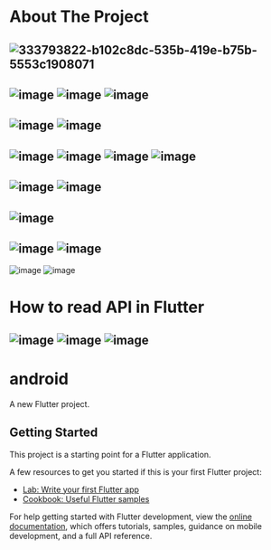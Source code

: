 # About The Project
![333793822-b102c8dc-535b-419e-b75b-5553c1908071](https://github.com/MinhFX/POS/assets/146899219/4181705d-cd94-43d4-959c-a2e126e047db)
---------  
![image](https://github.com/MinhFX/Love_Shop/assets/146899219/75c67f9f-7967-4ccf-8dac-1dd04e25de3a)
![image](https://github.com/MinhFX/Love_Shop/assets/146899219/f1c1f00e-3dea-4c15-b6a8-97f294cb664f)
![image](https://github.com/MinhFX/Love_Shop/assets/146899219/cf9e881f-ba00-4882-86ec-4a386e468aba)  
---------
![image](https://github.com/MinhFX/Love_Shop/assets/146899219/06f247f1-d12a-4f76-a950-414c9b13d223)
![image](https://github.com/MinhFX/Love_Shop/assets/146899219/31176972-b9c1-4281-8dd0-9879fe212a9c)
---------
![image](https://github.com/MinhFX/Love_Shop/assets/146899219/98da2187-fbc3-4ed7-8772-f812efa71640)
![image](https://github.com/MinhFX/Love_Shop/assets/146899219/599722ec-e5d1-4e71-af18-862045992523)
![image](https://github.com/MinhFX/Love_Shop/assets/146899219/96e72001-69c1-4b4c-8dc1-c28e32898029)
![image](https://github.com/MinhFX/Love_Shop/assets/146899219/54293eb8-6a0c-42fe-b641-70418d4075d6)  
---------
![image](https://github.com/MinhFX/Love_Shop/assets/146899219/5bf681af-da3a-4e28-9962-faa00f3ce4a9)
![image](https://github.com/MinhFX/Love_Shop/assets/146899219/0d78dbb9-5acc-4d97-b0f1-fabaa0a7b599)
---------  
![image](https://github.com/MinhFX/Love_Shop/assets/146899219/443c6d25-88fe-4e67-94ed-451922769a5a)
---------  
![image](https://github.com/MinhFX/Love_Shop/assets/146899219/ed6dfefa-4171-41f9-93c1-834e3bbfec39)
![image](https://github.com/MinhFX/Love_Shop/assets/146899219/863b64fe-5f75-4b53-96e1-f34e85183071)
---------  
![image](https://github.com/MinhFX/Love_Shop/assets/146899219/a32ffc34-a38c-4b92-9ea1-3bffdf5b0bb3)
![image](https://github.com/MinhFX/Love_Shop/assets/146899219/9e5142f7-d97e-4154-87fe-380f8c7114aa)

# How to read API in Flutter
![image](https://github.com/MinhFX/Love_Shop/assets/146899219/062ad4e4-ed7f-4524-b3fa-36defc2b351c)
![image](https://github.com/MinhFX/Love_Shop/assets/146899219/ca91a3fb-71d6-4866-9c28-02f35703c4d2)
![image](https://github.com/MinhFX/Love_Shop/assets/146899219/f9c054a4-75cc-4181-833c-37dee2ddf395)
---------
# android

A new Flutter project.

## Getting Started

This project is a starting point for a Flutter application.

A few resources to get you started if this is your first Flutter project:

- [Lab: Write your first Flutter app](https://docs.flutter.dev/get-started/codelab)
- [Cookbook: Useful Flutter samples](https://docs.flutter.dev/cookbook)

For help getting started with Flutter development, view the
[online documentation](https://docs.flutter.dev/), which offers tutorials,
samples, guidance on mobile development, and a full API reference.
